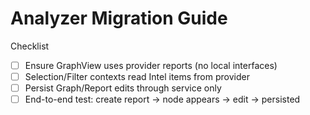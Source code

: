 # Analyzer Migration Guide

Checklist
- [ ] Ensure GraphView uses provider reports (no local interfaces)
- [ ] Selection/Filter contexts read Intel items from provider
- [ ] Persist Graph/Report edits through service only
- [ ] End-to-end test: create report → node appears → edit → persisted
